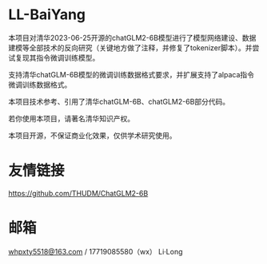 # LL-BaiYang

本项目对清华2023-06-25开源的chatGLM2-6B模型进行了模型网络建设、数据建模等全部技术的反向研究（关键地方做了注释，并修复了tokenizer脚本）。并尝试复现其指令微调训练模型。

支持清华chatGLM-6B模型的微调训练数据格式要求，并扩展支持了alpaca指令微调训练数据格式。

本项目技术参考、引用了清华chatGLM-6B、chatGLM2-6B部分代码。

若你使用本项目，请著名清华知识产权。

本项目开源，不保证商业化效果，仅供学术研究使用。

# 友情链接
https://github.com/THUDM/ChatGLM2-6B

# 邮箱
whpxty5518@163.com / 17719085580（wx） Li·Long 


